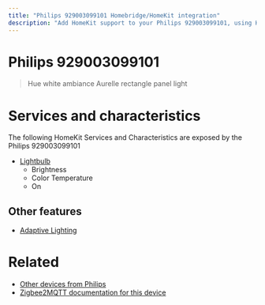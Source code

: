 ```yaml
---
title: "Philips 929003099101 Homebridge/HomeKit integration"
description: "Add HomeKit support to your Philips 929003099101, using Homebridge, Zigbee2MQTT and homebridge-z2m."
---
```

<!---
This file has been GENERATED using src/docgen/docgen.ts
DO NOT EDIT THIS FILE MANUALLY!
-->
# Philips 929003099101
> Hue white ambiance Aurelle rectangle panel light


# Services and characteristics
The following HomeKit Services and Characteristics are exposed by
the Philips 929003099101

* [Lightbulb](../../light.md)
  * Brightness
  * Color Temperature
  * On


## Other features
* [Adaptive Lighting](../../light.md)


# Related
* [Other devices from Philips](../index.md#philips)
* [Zigbee2MQTT documentation for this device](https://www.zigbee2mqtt.io/devices/929003099101.html)